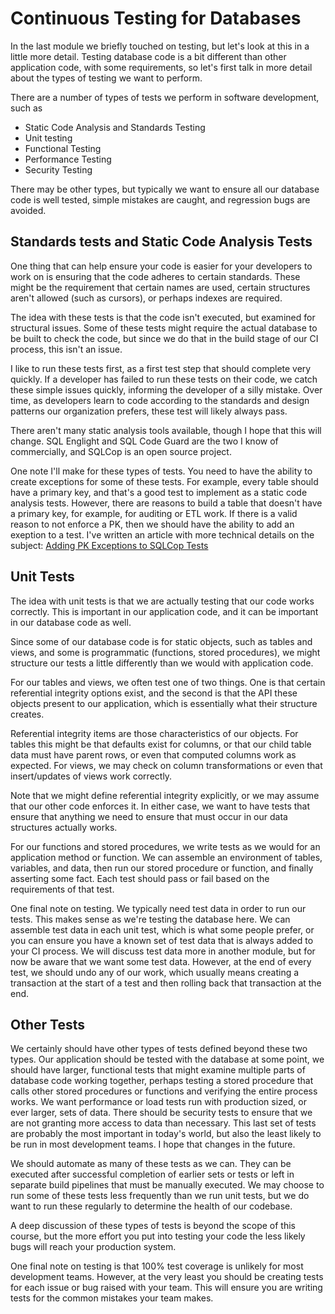 # Continuous Testing for Databases

In the last module we briefly touched on testing, but let's look at this in a little more detail. Testing database code is a bit different than other application code, with some requirements, so let's first talk in more detail about the types of testing we want to perform.

There are a number of types of tests we perform in software development, such as
* Static Code Analysis and Standards Testing
* Unit testing
* Functional Testing
* Performance Testing
* Security Testing

There may be other types, but typically we want to ensure all our database code is well tested, simple mistakes are caught, and regression bugs are avoided.

## Standards tests and Static Code Analysis Tests
One thing that can help ensure your code is easier for your developers to work on is ensuring that the code adheres to certain standards. These might be the requirement that certain names are used, certain structures aren't allowed (such as cursors), or perhaps indexes are required.

The idea with these tests is that the code isn't executed, but examined for structural issues. Some of these tests might require the actual database to be built to check the code, but since we do that in the build stage of our CI process, this isn't an issue.

I like to run these tests first, as a first test step that should complete very quickly. If a developer has failed to run these tests on their code, we catch these simple issues quickly, informing the developer of a silly mistake. Over time, as developers learn to code according to the standards and design patterns our organization prefers, these test will likely always pass.

There aren't many static analysis tools available, though I hope that this will change. SQL Englight and SQL Code Guard are the two I know of commercially, and SQLCop is an open source project.

One note I'll make for these types of tests. You need to have the ability to create exceptions for some of these tests. For example, every table should have a primary key, and that's a good test to implement as a static code analysis tests. However, there are reasons to build a table that doesn't have a primary key, for example, for auditing or ETL work. If there is a valid reason to not enforce a PK, then we should have the ability to add an exeption to a test. I've written an article with more technical details on the subject: [Adding PK Exceptions to SQLCop Tests](http://www.sqlservercentral.com/articles/tSQLt/127634/)

## Unit Tests
The idea with unit tests is that we are actually testing that our code works correctly. This is important in our application code, and it can be important in our database code as well.

Since some of our database code is for static objects, such as tables and views, and some is programmatic (functions, stored procedures), we might structure our tests a little differently than we would with application code.

For our tables and views, we often test one of two things. One is that certain referential integrity options exist, and the second is that the API these objects present to our application, which is essentially what their structure creates.

Referential integrity items are those characteristics of our objects. For tables this might be that defaults exist for columns, or that our child table data must have parent rows, or even that computed columns work as expected. For views, we may check on column transformations or even that insert/updates of views work correctly. 

Note that we might define referential integrity explicitly, or we may assume that our other code enforces it. In either case, we want to have tests that ensure that anything we need to ensure that must occur in our data structures actually works.

For our functions and stored procedures, we write tests as we would for an application method or function. We can assemble an environment of tables, variables, and data, then run our stored procedure or function, and finally asserting some fact. Each test should pass or fail based on the requirements of that test.

One final note on testing. We typically need test data in order to run our tests. This makes sense as we're testing the database here. We can assemble test data in each unit test, which is what some people prefer, or you can ensure you have a known set of test data that is always added to your CI process. We will discuss test data more in another module, but for now be aware that we want some test data. However, at the end of every test, we should undo any of our work, which usually means creating a transaction at the start of a test and then rolling back that transaction at the end.

## Other Tests
We certainly should have other types of tests defined beyond these two types. Our application should be tested with the database at some point, we should have larger, functional tests that might examine multiple parts of database code working together, perhaps testing a stored procedure that calls other stored procedures or functions and verifying the entire process works. We want performance or load tests run with production sized, or ever larger, sets of data. There should be security tests to ensure that we are not granting more access to data than necessary. This last set of tests are probably the most important in today's world, but also the least likely to be run in most development teams. I hope that changes in the future.

We should automate as many of these tests as we can. They can be executed after successful completion of earlier sets or tests or left in separate build pipelines that must be manually executed. We may choose to run some of these tests less frequently than we run unit tests, but we do want to run these regularly to determine the health of our codebase.

A deep discussion of these types of tests is beyond the scope of this course, but the more effort you put into testing your code the less likely bugs will reach your production system.

One final note on testing is that 100% test coverage is unlikely for most development teams. However, at the very least you should be creating tests for each issue or bug raised with your team. This will ensure you are writing tests for the common mistakes your team makes.
